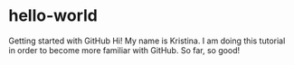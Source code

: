 # hello-world
Getting started with GitHub
Hi! My name is Kristina. I am doing this tutorial in order to become more familiar with GitHub. So far, so good!
